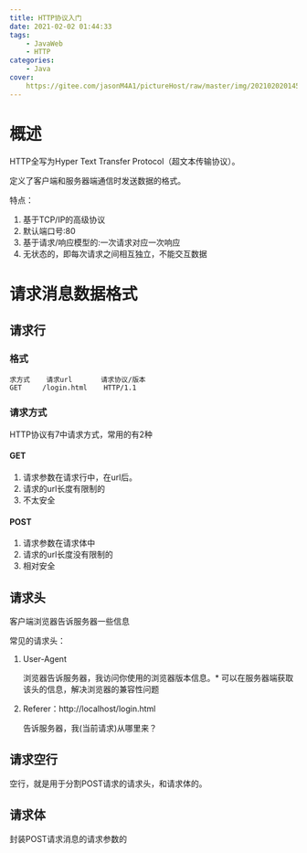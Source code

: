 ```yaml
---
title: HTTP协议入门
date: 2021-02-02 01:44:33
tags:
	- JavaWeb
	- HTTP
categories:
	- Java
cover:
	https://gitee.com/jasonM4A1/pictureHost/raw/master/img/20210202014528.jpg
---
```


# 概述

HTTP全写为Hyper Text Transfer Protocol（超文本传输协议）。

定义了客户端和服务器端通信时发送数据的格式。

特点：

1. 基于TCP/IP的高级协议
2. 默认端口号:80
3. 基于请求/响应模型的:一次请求对应一次响应
4. 无状态的，即每次请求之间相互独立，不能交互数据

# 请求消息数据格式

## 请求行

### 格式

```
求方式    请求url       请求协议/版本
GET     /login.html	   HTTP/1.1
```

### 请求方式

HTTP协议有7中请求方式，常用的有2种

#### GET

1. 请求参数在请求行中，在url后。
2. 请求的url长度有限制的
3. 不太安全

#### POST

1. 请求参数在请求体中
2. 请求的url长度没有限制的
3. 相对安全

## 请求头

客户端浏览器告诉服务器一些信息

常见的请求头：

1. User-Agent

   浏览器告诉服务器，我访问你使用的浏览器版本信息。* 可以在服务器端获取该头的信息，解决浏览器的兼容性问题

2. Referer：http://localhost/login.html

   告诉服务器，我(当前请求)从哪里来？

## 请求空行

空行，就是用于分割POST请求的请求头，和请求体的。

## 请求体

封装POST请求消息的请求参数的